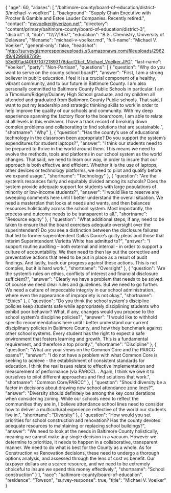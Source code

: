 {
  "age": 60,
  "aliases": [
    "/baltimore-county/board-of-education/district-3/michael-v-voelker/"
  ],
  "background": "Supply Chain Executive with Procter & Gamble and Estee Lauder Companies. Recently retired.",
  "contact": "mvvoelker@verizon.net",
  "directory": "content/primary/baltimore-county/board-of-education/district-3",
  "district": 3,
  "dob": "12/7/1957",
  "education": "B.S . Chemistry, University of Delaware",
  "filename": "michael-v-voelker.md",
  "full-name": "Michael V. Voelker",
  "general-only": false,
  "headshot": "http://surveygizmoresponseuploads.s3.amazonaws.com/fileuploads/296249/4299887/99-53e691ad40f9710721893178dacf2bcf_Michael_Voelker.JPG",
  "last-name": "Voelker",
  "party": "Non-Partisan",
  "questions": [
    {
      "question": "Why do you want to serve on the county school board?",
      "answer": "First, I am a strong believer in public education.  I feel it is a crucial component of a healthy, vibrant community, and to our future in Baltimore County.  I am also personally committed to Baltimore County Public Schools in particular.  I am a Timonium/Ridgely/Dulaney High School graduate, and my children all attended and graduated from Baltimore County Public schools.  That said, I want to put my leadership and strategic thinking skills to work in order to help improve the quality of our schools and community.  With my deep experience spanning the factory floor to the boardroom, I am able to relate at all levels in this endeavor.  I have a track record of breaking down complex problems and collaborating to find solutions that are sustainable.",
      "shortname": "Why"
    },
    {
      "question": "Has the county’s use of educational technology in the classroom been appropriate? Do you support the system’s expenditures for student laptops?",
      "answer": "I think our students need to be prepared to thrive in the world around them.  This means we need to evolve the methods, tools and platforms in our school system as the world changes.    That said, we need to learn our way, in order to insure that our approach is both effective and efficient.  Whether it is the use of laptops, other devices or technology platforms, we need to pilot and qualify before we expand usage.",
      "shortname": "Technology"
    },
    {
      "question": "Are the system’s resources fairly and equitably divided among its schools? Does the system provide adequate support for students with large populations of minority or low-income students?",
      "answer": "I would like to reserve any sweeping comments here until I better understand the overall situation.  We need a masterplan that looks at needs and wants, and then balances resources  holistically across the school system.  Most importantly, the process and outcome needs to be transparent to all.",
      "shortname": "Resource equity"
    },
    {
      "question": "What additional steps, if any, need to be taken to ensure that the board exercises adequate oversight over the superintendent? Do you see a distinction between the disclosure failures that led to former superintendent Dallas Dance’s guilty pleas and those that interim Superintendent Verletta White has admitted to?",
      "answer": "I support routine auditing – both external and internal - in order to support a culture of accountability.  We then need to then lay out the corrective and preventative actions that need to be put in place as a result of audit findings.  And lastly, track our progress against these actions.  This is not complex, but it is hard work.",
      "shortname": "Oversight"
    },
    {
      "question": "Are the system’s rules on ethics, conflicts of interest and financial disclosure sufficient?",
      "answer": "Clearly we have a problem that needs to be solved.  Of course we need clear rules and guidelines.  But we need to go further.  We need a culture of impeccable integrity in our school administration., where even the appearance of impropriety is not okay.",
      "shortname": "Ethics"
    },
    {
      "question": "Do you think the school system's discipline policies keep students safe while appropriately disciplining students who exhibit poor behavior? What, if any, changes would you propose to the school system's discipline policies?",
      "answer": "I would like to withhold specific recommendations here until I better understand our current disciplinary policies in Baltimore County, and how they benchmark against other school systems.  Every student has the right to expect a safe environment that fosters learning and growth.  This is a fundamental requirement, and therefore a top priority.",
      "shortname": "Discipline"
    },
    {
      "question": "What are your views on the Common Core and the PARCC exams?",
      "answer": "I do not have a problem with what Common Core is seeking to achieve - the establishment of consistent standards for education.  I think the real issues relate to effective implementation and  measurement of performance (via PARCC). .  Again, I think we owe it to ourselves to pilot different approaches and find solutions that work.",
      "shortname": "Common Core/PARCC"
    },
    {
      "question": "Should diversity be a factor in decisions about drawing new school attendance zone lines?",
      "answer": "Diversity should definitely be among the key considerations when considering zoning.  While our schools need to reflect the communities they are in, I believe attendance school lines need to consider how to deliver a multicultural experience reflective of the world our students live in.",
      "shortname": "Diversity"
    },
    {
      "question": "How would you set priorities for school construction and renovation? Has the county devoted adequate resources to maintaining or replacing school buildings?",
      "answer": "We need to look at the needs in Baltimore County holistically, meaning we cannot make any single decision in a vacuum.  However we determine to prioritize, it needs to happen in a collaborative, transparent manner.  We need to do what is best for the County as a whole.  As for Construction vs Renovation decisions, these need to undergo a thorough options analysis, and assessed through the lens of cost vs benefit.  Our taxpayer dollars are a scarce resource, and we need to be extremely choiceful to insure we spend this money effectively.",
      "shortname": "School construction"
    }
  ],
  "race": "baltimore-county/board-of-education",
  "residence": "Towson",
  "survey-response": true,
  "title": "Michael V. Voelker"
}
